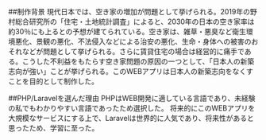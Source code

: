 ##制作背景
現代日本では、空き家の増加が問題として挙げられる。2019年の野村総合研究所の「住宅・土地統計調査」によると、2030年の日本の空き家率は約30％にも上るとの予想が建てられている。空き家は、雑草・悪臭など衛生環境悪化、景観の悪化、不法侵入などによる治安の悪化、生命・身体への被害のおそれなどが問題として挙げられる。さらに賃貸住宅の場合は経営的に痛手である。こうした不利益をもたらす空き家問題の原因の一つとして、「日本人の新築志向が強い」ことが挙げられる。このWEBアプリは日本人の新築志向をなくすことを目的として制作した。

##PHP/Laravelを選んだ理由
PHPはWEB開発に適している言語であり、未経験の私でもわかりやすい言語であったため選択した。
将来的にこのWEBアプリを大規模なサービスにする上で、Laravelは世界的に人気であり、将来性があると思ったため、学習に至った。
